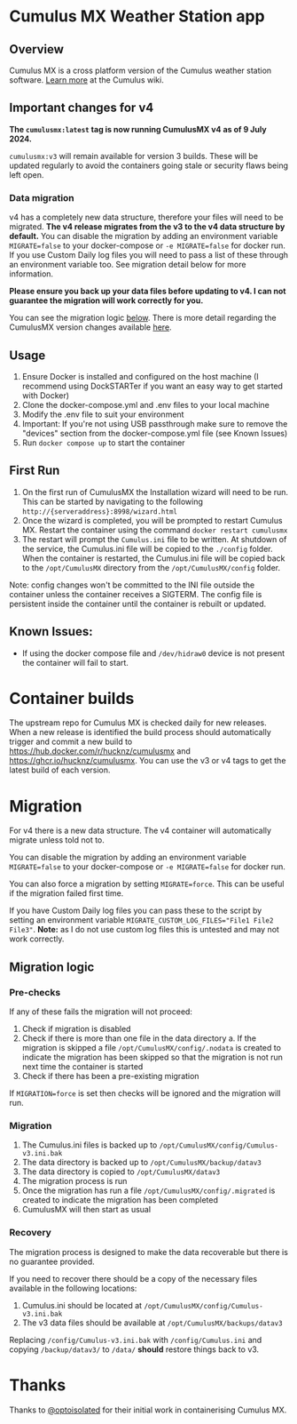# Cumulus MX Weather Station app

## Overview
Cumulus MX is a cross platform version of the Cumulus weather station software. [Learn more](https://www.cumuluswiki.org/a/Main_Page) at the Cumulus wiki.

## Important changes for v4 ##

**The `cumulusmx:latest` tag is now running CumulusMX v4 as of 9 July 2024.**

`cumulusmx:v3` will remain available for version 3 builds. These will be updated regularly to avoid the containers going stale or security flaws being left open. 

### Data migration ###

v4 has a completely new data structure, therefore your files will need to be migrated. **The v4 release migrates from the v3 to the v4 data structure by default.** You can disable the migration by adding an environment variable `MIGRATE=false` to your docker-compose or `-e MIGRATE=false` for docker run. If you use Custom Daily log files you will need to pass a list of these through an environment variable too. See migration detail below for more information. 

**Please ensure you back up your data files before updating to v4. I can not guarantee the migration will work correctly for you.**

You can see the migration logic [below](#migration). There is more detail regarding the CumulusMX version changes available [here](https://cumulus.hosiene.co.uk/viewtopic.php?t=22051).

## Usage
1. Ensure Docker is installed and configured on the host machine (I recommend using DockSTARTer if you want an easy way to get started with Docker)
2. Clone the docker-compose.yml and .env files to your local machine
3. Modify the .env file to suit your environment
4. Important: If you're not using USB passthrough make sure to remove the "devices" section from the docker-compose.yml file (see Known Issues)
5. Run `docker compose up` to start the container

## First Run
1. On the first run of CumulusMX the Installation wizard will need to be run. This can be started by navigating to the following `http://{serveraddress}:8998/wizard.html`
2. Once the wizard is completed, you will be prompted to restart Cumulus MX. Restart the container using the command `docker restart cumulusmx`
3. The restart will prompt the `Cumulus.ini` file to be written. At shutdown of the service, the Cumulus.ini file will be copied to the `./config` folder. When the container is restarted, the Cumulus.ini file will be copied back to the `/opt/CumulusMX` directory from the `/opt/CumulusMX/config` folder.

Note: config changes won't be committed to the INI file outside the container unless the container receives a SIGTERM. The config file is persistent inside the container until the container is rebuilt or updated.

## Known Issues:
* If using the docker compose file and `/dev/hidraw0` device is not present the container will fail to start.

# Container builds
The upstream repo for Cumulus MX is checked daily for new releases. When a new release is identified the build process should automatically trigger and commit a new build to https://hub.docker.com/r/hucknz/cumulusmx and https://ghcr.io/hucknz/cumulusmx. You can use the v3 or v4 tags to get the latest build of each version. 

# Migration
For v4 there is a new data structure. The v4 container will automatically migrate unless told not to. 

You can disable the migration by adding an environment variable `MIGRATE=false` to your docker-compose or `-e MIGRATE=false` for docker run. 

You can also force a migration by setting `MIGRATE=force`. This can be useful if the migration failed first time. 

If you have Custom Daily log files you can pass these to the script by setting an environment variable `MIGRATE_CUSTOM_LOG_FILES="File1 File2 File3"`. **Note:** as I do not use custom log files this is untested and may not work correctly. 

## Migration logic

### Pre-checks

If any of these fails the migration will not proceed: 
1. Check if migration is disabled
2. Check if there is more than one file in the data directory
 a. If the migration is skipped a file `/opt/CumulusMX/config/.nodata` is created to indicate the migration has been skipped so that the migration is not run next time the container is started
3. Check if there has been a pre-existing migration

If `MIGRATION=force` is set then checks will be ignored and the migration will run. 

### Migration

1. The Cumulus.ini files is backed up to `/opt/CumulusMX/config/Cumulus-v3.ini.bak`
2. The data directory is backed up to `/opt/CumulusMX/backup/datav3`
3. The data directory is copied to `/opt/CumulusMX/datav3`
4. The migration process is run
5. Once the migration has run a file `/opt/CumulusMX/config/.migrated` is created to indicate the migration has been completed
6. CumulusMX will then start as usual

### Recovery

The migration process is designed to make the data recoverable but there is no guarantee provided. 

If you need to recover there should be a copy of the necessary files available in the following locations: 
1. Cumulus.ini should be located at `/opt/CumulusMX/config/Cumulus-v3.ini.bak`
2. The v3 data files should be available at `/opt/CumulusMX/backups/datav3`

Replacing `/config/Cumulus-v3.ini.bak` with `/config/Cumulus.ini` and copying `/backup/datav3/` to `/data/` **should** restore things back to v3. 

# Thanks

Thanks to [@optoisolated](https://github.com/optoisolated/MXWeather) for their initial work in containerising Cumulus MX. 
